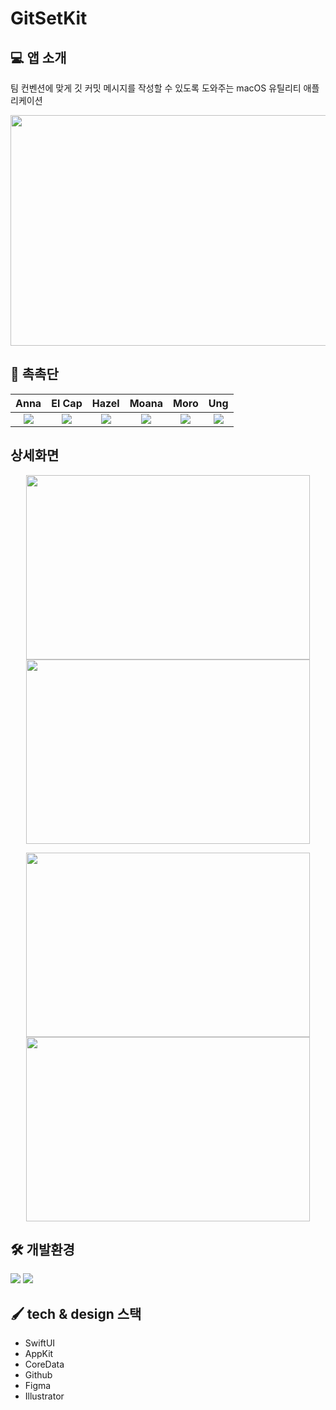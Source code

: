 #  GitSetKit

## 💻 앱 소개
팀 컨벤션에 맞게 깃 커밋 메시지를 작성할 수 있도록 도와주는 macOS 유틸리티 애플리케이션

<p align="center"><img src = "https://github.com/DeveloperAcademy-POSTECH/2023-A-MC3-WATERFUL/assets/127464395/5da36136-a3cb-4f46-afbc-793fd85abd1d"  width="567" height="369"></p>

## 🍪  촉촉단

|Anna|El Cap|Hazel|Moana|Moro|Ung|
|:---:|:---:|:---:|:---:|:---:|:---:|
|<img src = https://github.com/DeveloperAcademy-POSTECH/2023-A-MC3-WATERFUL/assets/127464395/ddfca9ff-5d25-416d-8284-a459872253c7>|<img src = "https://github.com/DeveloperAcademy-POSTECH/2023-A-MC3-WATERFUL/assets/127464395/c7bc0ec2-bdd8-4ea3-8099-2ba9a04b119f">|<img src = "https://github.com/DeveloperAcademy-POSTECH/2023-A-MC3-WATERFUL/assets/127464395/11436632-7be6-4085-855f-92dab86f0cc2">|<img src = "https://github.com/DeveloperAcademy-POSTECH/2023-A-MC3-WATERFUL/assets/127464395/e3e0af11-41d7-43c5-9c60-f11e3a1c9c01">|<img src = "https://github.com/DeveloperAcademy-POSTECH/2023-A-MC3-WATERFUL/assets/127464395/e746383e-8173-465b-85af-a6e299a7f5fe">|<img src = "https://github.com/DeveloperAcademy-POSTECH/2023-A-MC3-WATERFUL/assets/127464395/b1a73cda-5f7f-4154-b4ea-32fa8ebb5ae8">

##  상세화면
<p align="center">
<img src = "https://github.com/DeveloperAcademy-POSTECH/2023-A-MC3-WATERFUL/assets/127464395/b9677772-9a8b-4dae-929a-4d07d5a150bc" width="454" height="295">
<img src="https://github.com/DeveloperAcademy-POSTECH/2023-A-MC3-WATERFUL/assets/127464395/dd632122-7805-45f2-af0e-885dcda001cf" width="454" height="295">
</p>

<p align="center">
<img src="https://github.com/DeveloperAcademy-POSTECH/2023-A-MC3-WATERFUL/assets/127464395/b55effb6-8948-4dc6-bd3a-f7dd578c0a65" width="454" height="295">
<img src="https://github.com/DeveloperAcademy-POSTECH/2023-A-MC3-WATERFUL/assets/127464395/5bb31f85-8bf9-4b4c-9ef8-f11eaf8cd2c2" width="454" height="295">
</p>

## 🛠  개발환경
<img src="https://img.shields.io/badge/macOS-13.3-blue?style=plastic&logo=macosbadge&logoColor=blue"/> <img src="https://img.shields.io/badge/Xcode-14.0-purple?style=plastic&logo=xcodebadge&logoColor=purple"/>
## 🖌️ tech & design 스택
- SwiftUI
- AppKit
- CoreData
- Github
- Figma
- Illustrator

  





